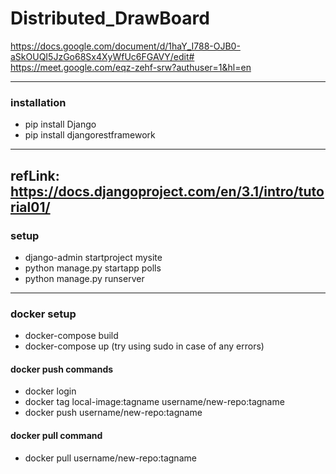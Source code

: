# Distributed_DrawBoard
https://docs.google.com/document/d/1haY_I788-OJB0-aSkOUQI5JzGo68Sx4XyWfUc6FGAVY/edit# \
https://meet.google.com/eqz-zehf-srw?authuser=1&hl=en

---
### installation
* pip install Django
* pip install djangorestframework

---
refLink: https://docs.djangoproject.com/en/3.1/intro/tutorial01/
---
### setup
* django-admin startproject mysite
* python manage.py startapp polls
* python manage.py runserver

---
### docker setup
* docker-compose build
* docker-compose up
(try using sudo in case of any errors)

#### docker push commands
* docker login
* docker tag local-image:tagname username/new-repo:tagname
* docker push username/new-repo:tagname

#### docker pull command
* docker pull username/new-repo:tagname
